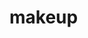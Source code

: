 # makeup
<html>

<head>

</head>


<frameset cols="120,*"> <frame name="left"src="codmenu.html">
<frameset rows="100,*"> 

<frame name="arriba"src="trululu.html">
<frame name="center"src="suerito.html">

</frameset>
</html>













